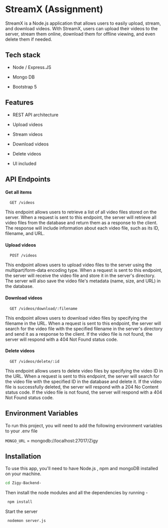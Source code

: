 
# StreamX (Assignment)

StreamX is a Node.js application that allows users to easily upload, stream, and download videos. With StreamX, users can upload their videos to the server, stream them online, download them for offline viewing, and even delete them if needed.


## Tech stack

- Node / Express.JS

- Mongo DB

- Bootstrap 5
## Features

- REST API architecture

- Upload videos

- Stream videos

- Download videos

- Delete videos

- UI included

## API Endpoints

#### Get all items

```http
  GET /videos
```
This endpoint allows users to retrieve a list of all video files stored on the server. When a request is sent to this endpoint, the server will retrieve all video files from the database and return them as a response to the client. The response will include information about each video file, such as its ID, filename, and URL.

#### Upload videos

```http
  POST /videos
```
This endpoint allows users to upload video files to the server using the multipart/form-data encoding type. When a request is sent to this endpoint, the server will receive the video file and store it in the server's directory. The server will also save the video file's metadata (name, size, and URL) in the database.

#### Download videos
```http
  GET /videos/download/:filename
```
This endpoint allows users to download video files by specifying the filename in the URL. When a request is sent to this endpoint, the server will search for the video file with the specified filename in the server's directory and send it as a response to the client. If the video file is not found, the server will respond with a 404 Not Found status code.

#### Delete videos
```http
  GET /videos/delete/:id
```
This endpoint allows users to delete video files by specifying the video ID in the URL. When a request is sent to this endpoint, the server will search for the video file with the specified ID in the database and delete it. If the video file is successfully deleted, the server will respond with a 204 No Content status code. If the video file is not found, the server will respond with a 404 Not Found status code.
## Environment Variables

To run this project, you will need to add the following environment variables to your .env file

`MONGO_URL` = mongodb://localhost:27017/Zigy





## Installation

To use this app, you'll need to have Node.js , npm and mongoDB installed on your machine.

```bash
cd Zigy-Backend-
```
Then install the node modules and all the dependencies by running -

```bash
 npm install
```
Start the server
```bash
 nodemon server.js
```
    
